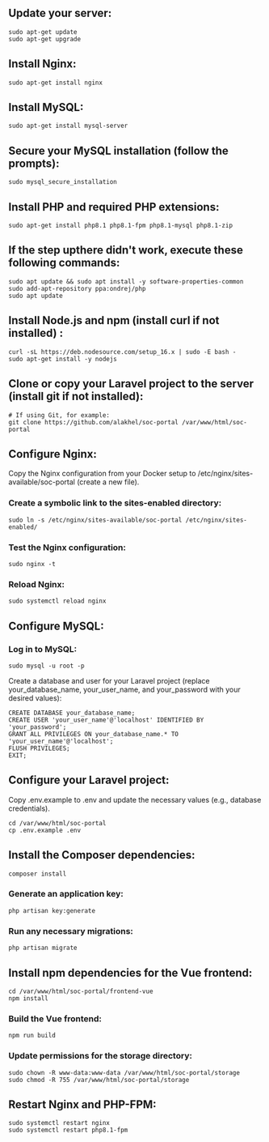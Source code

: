 ## Update your server:
```
sudo apt-get update
sudo apt-get upgrade
```

## Install Nginx:
```
sudo apt-get install nginx
```

## Install MySQL:
```
sudo apt-get install mysql-server
```

## Secure your MySQL installation (follow the prompts):
```
sudo mysql_secure_installation
```

## Install PHP and required PHP extensions:
```
sudo apt-get install php8.1 php8.1-fpm php8.1-mysql php8.1-zip
```

## If the step upthere didn't work, execute these following commands:
```
sudo apt update && sudo apt install -y software-properties-common 
sudo add-apt-repository ppa:ondrej/php 
sudo apt update
```

## Install Node.js and npm (install curl if not installed) :
```
curl -sL https://deb.nodesource.com/setup_16.x | sudo -E bash -
sudo apt-get install -y nodejs
```

## Clone or copy your Laravel project to the server (install git if not installed):
```
# If using Git, for example:
git clone https://github.com/alakhel/soc-portal /var/www/html/soc-portal
```

## Configure Nginx:
Copy the Nginx configuration from your Docker setup to /etc/nginx/sites-available/soc-portal (create a new file).

### Create a symbolic link to the sites-enabled directory:
```
sudo ln -s /etc/nginx/sites-available/soc-portal /etc/nginx/sites-enabled/
```

### Test the Nginx configuration:
```
sudo nginx -t
```

### Reload Nginx:
```
sudo systemctl reload nginx
```

## Configure MySQL:
### Log in to MySQL:
```
sudo mysql -u root -p
```

Create a database and user for your Laravel project (replace your_database_name, your_user_name, and your_password with your desired values):
```
CREATE DATABASE your_database_name;
CREATE USER 'your_user_name'@'localhost' IDENTIFIED BY 'your_password';
GRANT ALL PRIVILEGES ON your_database_name.* TO 'your_user_name'@'localhost';
FLUSH PRIVILEGES;
EXIT;
```

## Configure your Laravel project:
Copy .env.example to .env and update the necessary values (e.g., database credentials).
```
cd /var/www/html/soc-portal
cp .env.example .env
```

## Install the Composer dependencies:
```
composer install
```

### Generate an application key:
```
php artisan key:generate
```

### Run any necessary migrations:
```
php artisan migrate
```
## Install npm dependencies for the Vue frontend:
```
cd /var/www/html/soc-portal/frontend-vue
npm install
```

### Build the Vue frontend:
```
npm run build
```

### Update permissions for the storage directory:
```
sudo chown -R www-data:www-data /var/www/html/soc-portal/storage
sudo chmod -R 755 /var/www/html/soc-portal/storage
```

## Restart Nginx and PHP-FPM:
```
sudo systemctl restart nginx
sudo systemctl restart php8.1-fpm
```
